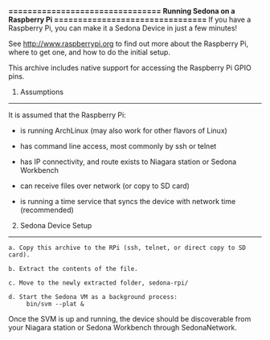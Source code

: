 <b>
                          ================================
                          Running Sedona on a Raspberry Pi
                          ================================
</b>
  If you have a Raspberry Pi, you can make it a Sedona Device in just a few minutes!  

  See <a href='http://www.raspberrypi.org/faqs'>http://www.raspberrypi.org</a> to find out more about the Raspberry Pi, where 
  to get one, and how to do the initial setup.

  This archive includes native support for accessing the Raspberry Pi GPIO pins.


  1. Assumptions
  --------------
  It is assumed that the Raspberry Pi:

   * is running ArchLinux (may also work for other flavors of Linux)

   * has command line access, most commonly by ssh or telnet

   * has IP connectivity, and route exists to Niagara station or Sedona Workbench

   * can receive files over network (or copy to SD card)

   * is running a time service that syncs the device with network time (recommended)


  2. Sedona Device Setup
  ----------------------
    a. Copy this archive to the RPi (ssh, telnet, or direct copy to SD card).

    b. Extract the contents of the file.

    c. Move to the newly extracted folder, sedona-rpi/

    d. Start the Sedona VM as a background process:
         bin/svm --plat &


 Once the SVM is up and running, the device should be discoverable from your Niagara station 
 or Sedona Workbench through SedonaNetwork.  

